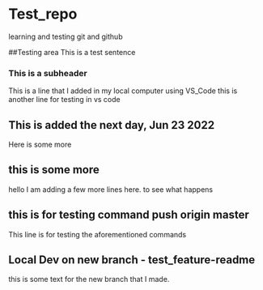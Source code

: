 # Test_repo
learning and testing git and github

##Testing area 
This is a test sentence
### This is a subheader 
This is a line that I added in my local computer using VS_Code
this is another line for testing in vs code 

## This is added the next day, Jun 23 2022 
Here is some more

## this is some more 
hello I am adding a few more lines here. to see what happens


## this is for testing command push origin master 
This line is for testing the aforementioned commands 


## Local Dev on new branch - test_feature-readme 
this is some text for the new branch that I made. 